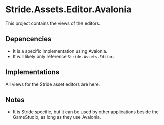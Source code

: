 # Stride.Assets.Editor.Avalonia

This project contains the views of the editors.

## Depencencies

* It is a specific implementation using Avalonia.
* It will likely only reference `Stride.Assets.Editor`.

## Implementations

All views for the Stride asset editors are here.

## Notes

* It is Stride specific, but it can be used by other applications beside the GameStudio, as long as they use Avalonia.

